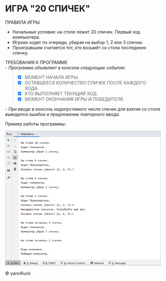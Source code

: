 # **ИГРА "20 СПИЧЕК"**

ПРАВИЛА ИГРЫ  
- Начальные условия: на столе лежит 20 спичек. Первый ход компьютера.   
- Игроки ходят по очереди, убирая на выбор 1, 2 или 3 спички.  
- Проигравшим считается тот, кто возьмёт со стола последнюю спичку.  
   
ТРЕБОВАНИЯ К ПРОГРАММЕ  
*\- Программа объявляет в консоли следующие события:*  
>- [x] МОМЕНТ НАЧАЛА ИГРЫ.  
>- [x] ОСТАВШЕЕСЯ КОЛИЧЕСТВО СПИЧЕК ПОСЛЕ КАЖДОГО ХОДА.  
>- [x] КТО ВЫПОЛНЯЕТ ТЕКУЩИЙ ХОД.  
>- [x] МОМЕНТ ОКОНЧАНИЯ ИГРЫ И ПОБЕДИТЕЛЯ.  
  
  
*\- При вводе в консоль недопустимого числа спичек для взятия со стола выводится ошибка и предложение повторного ввода.*
  
Пример работы программы:
  
![Пример работы программы](screen.png)

:copyright: yaro4luck
